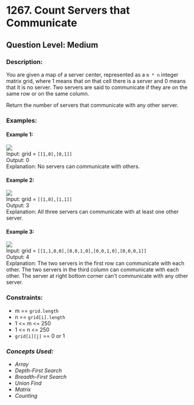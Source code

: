 # 1267. Count Servers that Communicate
## Question Level: Medium
### Description:
You are given a map of a server center, represented as a `m * n` integer matrix grid, where 1 means that on that cell there is a server and 0 means that it is no server. Two servers are said to communicate if they are on the same row or on the same column.

Return the number of servers that communicate with any other server.

### Examples:
#### Example 1:


<img src="https://assets.leetcode.com/uploads/2019/11/14/untitled-diagram-6.jpg"><br>
Input: grid = `[[1,0],[0,1]]`<br>
Output: 0<br>
Explanation: No servers can communicate with others.<br>
#### Example 2:


<img src="https://assets.leetcode.com/uploads/2019/11/13/untitled-diagram-4.jpg"><br>
Input: grid = `[[1,0],[1,1]]`<br>
Output: 3<br>
Explanation: All three servers can communicate with at least one other server.
#### Example 3:


<img src="https://assets.leetcode.com/uploads/2019/11/14/untitled-diagram-1-3.jpg"><br>
Input: grid = `[[1,1,0,0],[0,0,1,0],[0,0,1,0],[0,0,0,1]]`<br>
Output: 4<br>
Explanation: The two servers in the first row can communicate with each other. The two servers in the third column can communicate with each other. The server at right bottom corner can't communicate with any other server.<br>

### Constraints:

- m == `grid.length`
- n == `grid[i].length`
- 1 <= m <= 250
- 1 <= n <= 250
- `grid[i][j]` == 0 or 1

### <i>Concepts Used:
- Array
- Depth-First Search
- Breadth-First Search
- Union Find
- Matrix
- Counting </i>